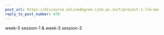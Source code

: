 ```yaml
---
post_url: https://discourse.onlinedegree.iitm.ac.in/t/project-1-llm-based-automation-agent-discussion-thread-tds-jan-2025/164277/479
reply_to_post_number: 478
---
```

week-5 session-1 & week-5 session-3